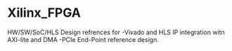 # Xilinx_FPGA
HW/SW/SoC/HLS Design refrences for 
-Vivado and HLS IP integration witn AXI-lite and DMA
-PCIe End-Point reference design.
